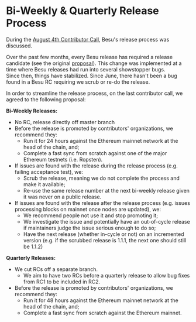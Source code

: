 # Bi-Weekly & Quarterly Release Process

During the [August 4th Contributor Call](https://lf-hyperledger.atlassian.net/wiki/display/BESU/2020-08-04+Contributor+Call+Agenda), Besu's release process was discussed.   
  
Over the past few months, every Besu release has required a release candidate (see the original [proposal](https://lf-hyperledger.atlassian.net/wiki/display/BESU/Proposal%3A+Create+a+Release+Candidate+for+every+release)). This change was implemented at a time where Besu releases had run into several showstopper bugs.   
Since then, things have stabilized. Since June, there hasn't been a bug found in a Besu RC requiring we scrub or re-do the release.   
  
In order to streamline the release process, on the last contributor call, we agreed to the following proposal:  
  
**Bi-Weekly Releases:**  

- No RC, release directly off master branch
- Before the release is promoted by contributors' organizations, we recommend they:
  - Run it for 24 hours against the Ethereum mainnet network at the head of the chain, and;
  - Complete a fast sync from scratch against one of the major Ethereum testnets (i.e. Ropsten). 
- If issues are found with the release during the release process (e.g. failing acceptance test), we:
  - Scrub the release, meaning we do not complete the process and make it available;
  - Re-use the same release number at the next bi-weekly release given it was never on a public release.
- If issues are found with the release after the release process (e.g. issues processing blocks on mainnet once nodes are updated), we:
  - We recommend people not use it and stop promoting it;
  - We investigate the issue and potentially have an out-of-cycle release if maintainers judge the issue serious enough to do so;  
  - Have the next release (whether in-cycle or not) on an incremented version (e.g. if the scrubbed release is 1.1.1, the next one should still be 1.1.2) 

**Quarterly Releases:**  

- We cut RCs off a separate branch.
  - We aim to have two RCs before a quarterly release to allow bug fixes from RC1 to be included in RC2. 
- Before the release is promoted by contributors' organizations, we recommend they:
  - Run it for 48 hours against the Ethereum mainnet network at the head of the chain, and;
  - Complete a fast sync from scratch against the Ethereum mainnet.
